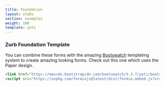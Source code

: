 ```yaml
---
title: Foundation
layout: vtabs
section: examples
weight: 100
template: yeti
---
```

### Zurb Foundation Template
You can combine these forms with the amazing [Bootswatch](https://bootswatch.com) templating system to create amazing looking forms. Check out this one which uses the Paper design.

```html
<link href="https://maxcdn.bootstrapcdn.com/bootswatch/3.3.7/yeti/bootstrap.min.css" rel="stylesheet">
<script src="https://unpkg.com/formiojs@latest/dist/formio.embed.js?src=https://examples.form.io/example"></script>
```

<script src="{{ site.baseurl }}/dist/formio.embed.js?src=https://examples.form.io/example"></script>

